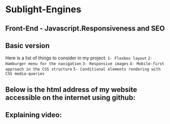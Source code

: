# Sublight-Engines

## Front-End - Javascript.Responsiveness and SEO

## Basic version

Here is a list of things to consider in my project:
`1- Flexbox layout`
`2- Hamburger menu for the navigation`
`3- Responsive images`
`4- Mobile-first approach in the CSS structure`
`5- Conditional elements rendering with CSS media-queries`

## Below is the html address of my website accessible on the internet using github:

## Explaining video:

